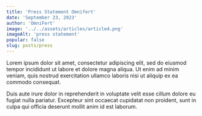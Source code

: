 ```yaml
---
title: 'Press Statement Omnifert'
date: 'September 23, 2023'
author: 'OmniFert'
image: '../../assets/articles/article4.png'
imageAlt: 'press statement'
popular: false
slug: posts/press
---
```


Lorem ipsum dolor sit amet, consectetur adipiscing elit, sed do eiusmod tempor incididunt ut labore et dolore magna aliqua. Ut enim ad minim veniam, quis nostrud exercitation ullamco laboris nisi ut aliquip ex ea commodo consequat.

Duis aute irure dolor in reprehenderit in voluptate velit esse cillum dolore eu fugiat nulla pariatur. Excepteur sint occaecat cupidatat non proident, sunt in culpa qui officia deserunt mollit anim id est laborum.
